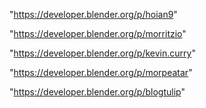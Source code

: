 "https://developer.blender.org/p/hoian9"

"https://developer.blender.org/p/morritzio"

"https://developer.blender.org/p/kevin.curry"

"https://developer.blender.org/p/morpeatar"

 
"https://developer.blender.org/p/blogtulip"


 
